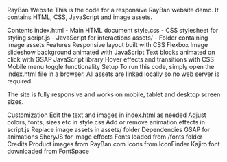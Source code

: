 RayBan Website
This is the code for a responsive RayBan website demo. It contains HTML, CSS, JavaScript and image assets.

Contents
index.html - Main HTML document
style.css - CSS stylesheet for styling
script.js - JavaScript for interactions
assets/ - Folder containing image assets
Features
Responsive layout built with CSS Flexbox
Image slideshow background animated with JavaScript
Text blocks animated on click with GSAP JavaScript library
Hover effects and transitions with CSS
Mobile menu toggle functionality
Setup
To run this code, simply open the index.html file in a browser. All assets are linked locally so no web server is required.

The site is fully responsive and works on mobile, tablet and desktop screen sizes.

Customization
Edit the text and images in index.html as needed
Adjust colors, fonts, sizes etc in style.css
Add or remove animation effects in script.js
Replace image assets in assets/ folder
Dependencies
GSAP for animations
SheryJS for image effects
Fonts loaded from /fonts folder
Credits
Product images from RayBan.com
Icons from IconFinder
Kajiro font downloaded from FontSpace